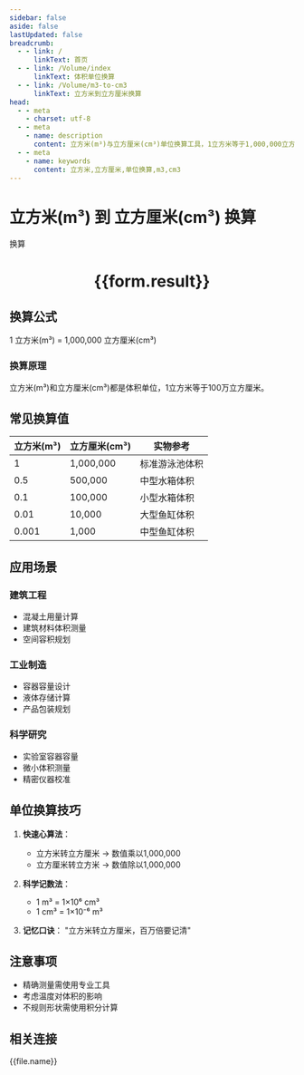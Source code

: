 ```yaml
---
sidebar: false
aside: false
lastUpdated: false
breadcrumb:
  - - link: /
      linkText: 首页
  - - link: /Volume/index
      linkText: 体积单位换算
  - - link: /Volume/m3-to-cm3
      linkText: 立方米到立方厘米换算
head:
  - - meta
    - charset: utf-8
  - - meta
    - name: description
      content: 立方米(m³)与立方厘米(cm³)单位换算工具，1立方米等于1,000,000立方厘米。
  - - meta
    - name: keywords
      content: 立方米,立方厘米,单位换算,m3,cm3
---
```


# 立方米(m³) 到 立方厘米(cm³) 换算

<script setup>
import { onMounted, reactive, inject ,ref  } from 'vue'
import { NButton,NForm ,NFormItem,NInput,NInputNumber,NSelect,NCard,useMessage ,NGrid ,NGi } from 'naive-ui'
import { defineClientComponent } from 'vitepress'
import { Volume } from '../../files';

const convert = inject('convert')
const formRef = ref(null);
const rules = {
  number:{
    required: true,
    type: 'number',
    trigger: "blur"
  }
}
const form = reactive({
  number:null,
  result:'',
  title:'立方米(m³)到立方厘米(cm³)换算'
})

const convertHandler = (e) => {
  e.preventDefault();
  formRef.value?.validate((errors)=>{
    if (!errors) {
      form.result = `${form.number} m³ = ${convert(form.number).from('m3').to('cm3')} cm³`
    }
  })
}
</script>

<n-form size="large" :model="form" ref='formRef' :rules="rules">
  <n-form-item label="数值" path="number">
    <n-input-number size="large" style="width:100%" :min="0" v-model:value="form.number" placeholder="请输入立方米数值" />
  </n-form-item>
  <n-form-item>
    <n-button type="primary" style="width:100%" @click="convertHandler">换算</n-button>
  </n-form-item>
</n-form>
<n-card embedded :bordered="false" hoverable>
  <div style="text-align:center">
    <h1>{{form.result}}</h1>
  </div>
</n-card>

## 换算公式
1 立方米(m³) = 1,000,000 立方厘米(cm³)

### 换算原理
立方米(m³)和立方厘米(cm³)都是体积单位，1立方米等于100万立方厘米。

## 常见换算值
| 立方米(m³) | 立方厘米(cm³) | 实物参考                 |
|-----------|-------------|--------------------------|
| 1         | 1,000,000 | 标准游泳池体积            |
| 0.5       | 500,000 | 中型水箱体积              |
| 0.1       | 100,000 | 小型水箱体积              |
| 0.01      | 10,000 | 大型鱼缸体积              |
| 0.001     | 1,000 | 中型鱼缸体积              |

## 应用场景
### 建筑工程
- 混凝土用量计算
- 建筑材料体积测量
- 空间容积规划

### 工业制造
- 容器容量设计
- 液体存储计算
- 产品包装规划

### 科学研究
- 实验室容器容量
- 微小体积测量
- 精密仪器校准

## 单位换算技巧
1. **快速心算法**：
   - 立方米转立方厘米 → 数值乘以1,000,000
   - 立方厘米转立方米 → 数值除以1,000,000

2. **科学记数法**：
   - 1 m³ = 1×10⁶ cm³
   - 1 cm³ = 1×10⁻⁶ m³

3. **记忆口诀**：
   "立方米转立方厘米，百万倍要记清"

## 注意事项
- 精确测量需使用专业工具
- 考虑温度对体积的影响
- 不规则形状需使用积分计算

## 相关连接
<n-grid x-gap="12" :cols="4">
  <n-gi v-for="(file, index) in Volume" :key="index">
    <n-button
      text
      tag="a"
      :href="file.path"
      type="primary"
    >
      {{file.name}}
    </n-button>
  </n-gi>
</n-grid>